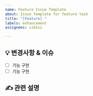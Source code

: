 ```yaml
---
name: Feature Issue Template
about: Issue Template for feature task
title: "[Feature] "
labels: enhancement
assignees: sikkzz

---
```


## 💡 변경사항 & 이슈

- [ ] 기능 구현
- [ ] 기능 구현

## ✍️ 관련 설명

<br>
